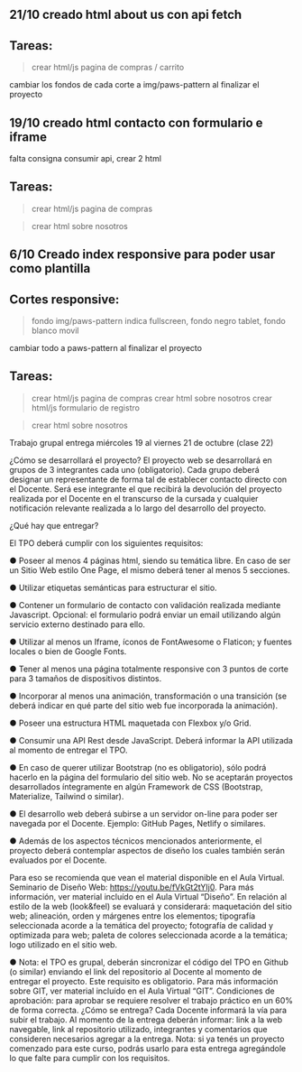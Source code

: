 21/10 creado html about us con api fetch
------------------------------------------------------------------------------
Tareas:
--------------------
>crear html/js pagina de compras / carrito

cambiar los fondos de cada corte a img/paws-pattern al finalizar el proyecto

19/10 creado html contacto con formulario e iframe
------------------------------------------------------------------------------
falta consigna consumir api, crear 2 html

Tareas:
--------------------
>crear html/js pagina de compras

>crear html sobre nosotros






6/10 Creado index responsive para poder usar como plantilla
------------------------------------------------------------------------------
Cortes responsive:
--
> fondo img/paws-pattern indica fullscreen, fondo negro tablet, fondo blanco movil

cambiar todo a paws-pattern al finalizar el proyecto

Tareas:
--------------------
>crear html/js pagina de compras
>crear html sobre nosotros
>crear html/js formulario de registro

>crear html sobre nosotros





Trabajo grupal entrega miércoles 19 al viernes 21 de octubre (clase 22)

¿Cómo se desarrollará el proyecto?
El proyecto web se desarrollará en grupos de 3 integrantes cada uno (obligatorio). Cada grupo deberá designar un representante de forma tal de establecer contacto directo con el
Docente. Será ese integrante el que recibirá la devolución del proyecto realizada por el Docente en el transcurso de la cursada y cualquier notificación relevante realizada a lo largo
del desarrollo del proyecto.

¿Qué hay que entregar?

El TPO deberá cumplir con los siguientes requisitos:

● Poseer al menos 4 páginas html, siendo su temática libre. En caso de ser un Sitio
Web estilo One Page, el mismo deberá tener al menos 5 secciones.

● Utilizar etiquetas semánticas para estructurar el sitio.

● Contener un formulario de contacto con validación realizada mediante Javascript.
Opcional: el formulario podrá enviar un email utilizando algún servicio externo
destinado para ello.

● Utilizar al menos un Iframe, íconos de FontAwesome o Flaticon; y fuentes locales o bien de Google Fonts.

● Tener al menos una página totalmente responsive con 3 puntos de corte para 3 tamaños de dispositivos distintos.

● Incorporar al menos una animación, transformación o una transición (se deberá indicar en qué parte del sitio web fue incorporada la animación).

● Poseer una estructura HTML maquetada con Flexbox y/o Grid.

● Consumir una API Rest desde JavaScript. Deberá informar la API utilizada al momento de entregar el TPO.

● En caso de querer utilizar Bootstrap (no es obligatorio), sólo podrá hacerlo en la página del formulario del sitio web. No se aceptarán proyectos desarrollados íntegramente en algún Framework de CSS (Bootstrap, Materialize, Tailwind o similar).

● El desarrollo web deberá subirse a un servidor on-line para poder ser navegada por el Docente. Ejemplo: GitHub Pages, Netlify o similares.

● Además de los aspectos técnicos mencionados anteriormente, el proyecto deberá contemplar aspectos de diseño los cuales también serán evaluados por el Docente.

Para eso se recomienda que vean el material disponible en el Aula Virtual.
Seminario de Diseño Web: https://youtu.be/fVkGt2tYIj0. Para más información, ver material incluído en el Aula Virtual “Diseño”. En relación al estilo de la web (look&feel) se evaluará y considerará: maquetación del sitio web; alineación, orden
y márgenes entre los elementos; tipografía seleccionada acorde a la temática del proyecto; fotografía de calidad y optimizada para web; paleta de colores seleccionada acorde a la temática; logo utilizado en el sitio web.

● Nota: el TPO es grupal, deberán sincronizar el código del TPO en Github (o similar) enviando el link del repositorio al Docente al momento de entregar el proyecto. Este requisito es obligatorio. Para más información sobre GIT, ver material incluído en el
Aula Virtual “GIT”. 
Condiciones de aprobación: para aprobar se requiere resolver el trabajo práctico en un
60% de forma correcta.
¿Cómo se entrega?
Cada Docente informará la vía para subir el trabajo. Al momento de la entrega deberán informar: link a la web navegable, link al repositorio utilizado, integrantes y comentarios que consideren necesarios agregar a la entrega.
Nota: si ya tenés un proyecto comenzado para este curso, podrás usarlo para esta entrega agregándole lo que falte para cumplir con los requisitos.

